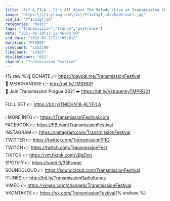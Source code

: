 ```yaml
---
title: "ALY & FILA - It's All About The Melody (Live at Transmission Shanghai 2018)"
image: "https:\/\/i.ytimg.com\/vi\/Yf1vC3gTjiA\/hqdefault.jpg"
vid_id: "Yf1vC3gTjiA"
categories: "Music"
tags: ["Transmission","trance","psytrance"]
date: "2021-06-20T17:12:46+03:00"
vid_date: "2019-02-21T22:09:01Z"
duration: "PT5M8S"
viewcount: "2252196"
likeCount: "14365"
dislikeCount: "651"
channel: "Transmission Festival"
---
```

{% raw %}🙏 DONATE 👉 <a rel="nofollow" target="blank" href="https://paypal.me/TransmissionFestival">https://paypal.me/TransmissionFestival</a><br />👕 MERCHANDISE 👉 <a rel="nofollow" target="blank" href="http://bit.ly/TMSHOP">http://bit.ly/TMSHOP</a><br />🎫 Join Transmission Prague 2021 ➡️ <a rel="nofollow" target="blank" href="https://bit.ly/VstupenkyTMPRG21">https://bit.ly/VstupenkyTMPRG21</a><br /><br />FULL SET 👉 <a rel="nofollow" target="blank" href="https://bit.ly/TMCHN18-ALYFILA">https://bit.ly/TMCHN18-ALYFILA</a><br /><br />ℹ️ MORE INFO 👉 <a rel="nofollow" target="blank" href="https://TransmissionFestival.com">https://TransmissionFestival.com</a><br />FACEBOOK 👉 <a rel="nofollow" target="blank" href="https://FB.com/TransmissionFestival">https://FB.com/TransmissionFestival</a><br />INSTAGRAM 👉 <a rel="nofollow" target="blank" href="https://instagram.com/TransmissionFestival">https://instagram.com/TransmissionFestival</a><br />TWITTER 👉 <a rel="nofollow" target="blank" href="https://twitter.com/TransmissionPRG">https://twitter.com/TransmissionPRG</a><br />TWITCH 👉  <a rel="nofollow" target="blank" href="https://twitch.com/TransmissionFest">https://twitch.com/TransmissionFest</a><br />TIKTOK 👉 <a rel="nofollow" target="blank" href="https://vm.tiktok.com/vBgDvt/">https://vm.tiktok.com/vBgDvt/</a><br />SPOTIFY 👉 <a rel="nofollow" target="blank" href="https://spoti.fi/35Fcwge">https://spoti.fi/35Fcwge</a><br />SOUNDCLOUD 👉 <a rel="nofollow" target="blank" href="https://soundcloud.com/TransmissionFestival">https://soundcloud.com/TransmissionFestival</a><br />ITUNES 👉 <a rel="nofollow" target="blank" href="http://bit.ly/TransmissionRadioItunes">http://bit.ly/TransmissionRadioItunes</a><br />VIMEO 👉 <a rel="nofollow" target="blank" href="https://vimeo.com/channels/TransmissionFestival">https://vimeo.com/channels/TransmissionFestival</a><br />VKONTAKTE 👉 <a rel="nofollow" target="blank" href="https://vk.com/TransmissionFestival">https://vk.com/TransmissionFestival</a>{% endraw %}
